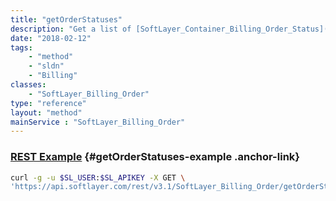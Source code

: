 ```yaml
---
title: "getOrderStatuses"
description: "Get a list of [SoftLayer_Container_Billing_Order_Status](/reference/datatypes/SoftLayer_Container_Billing_Order_Status) objects. "
date: "2018-02-12"
tags:
    - "method"
    - "sldn"
    - "Billing"
classes:
    - "SoftLayer_Billing_Order"
type: "reference"
layout: "method"
mainService : "SoftLayer_Billing_Order"
---
```


### [REST Example](#getOrderStatuses-example) <a href="/article/rest/"><i class="fas fa-question"></i></a> {#getOrderStatuses-example .anchor-link} 
```bash
curl -g -u $SL_USER:$SL_APIKEY -X GET \
'https://api.softlayer.com/rest/v3.1/SoftLayer_Billing_Order/getOrderStatuses'
```

